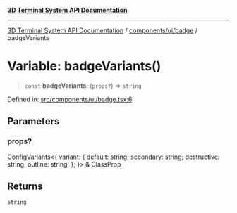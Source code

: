 [**3D Terminal System API Documentation**](../../../../README.md)

***

[3D Terminal System API Documentation](../../../../README.md) / [components/ui/badge](../README.md) / badgeVariants

# Variable: badgeVariants()

> `const` **badgeVariants**: (`props?`) => `string`

Defined in: [src/components/ui/badge.tsx:6](https://github.com/Dicommunitas/ThreeJS_Terminal_3D/blob/fa305a5866f8e322e02a0c9af5d13b645eb5703c/src/components/ui/badge.tsx#L6)

## Parameters

### props?

ConfigVariants\<\{ variant: \{ default: string; secondary: string; destructive: string; outline: string; \}; \}\> & ClassProp

## Returns

`string`

